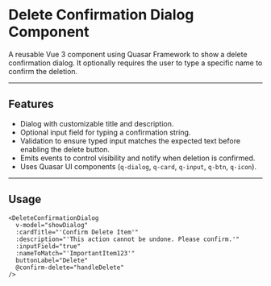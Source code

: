 # Delete Confirmation Dialog Component

A reusable Vue 3 component using Quasar Framework to show a delete confirmation dialog. It optionally requires the user to type a specific name to confirm the deletion.

---

## Features

- Dialog with customizable title and description.
- Optional input field for typing a confirmation string.
- Validation to ensure typed input matches the expected text before enabling the delete button.
- Emits events to control visibility and notify when deletion is confirmed.
- Uses Quasar UI components (`q-dialog`, `q-card`, `q-input`, `q-btn`, `q-icon`).

---

## Usage

```vue
<DeleteConfirmationDialog
  v-model="showDialog"
  :cardTitle="'Confirm Delete Item'"
  :description="'This action cannot be undone. Please confirm.'"
  :inputField="true"
  :nameToMatch="'ImportantItem123'"
  buttonLabel="Delete"
  @confirm-delete="handleDelete"
/>
```
